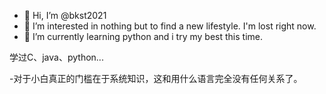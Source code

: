 - 👋 Hi, I’m @bkst2021
- 👀 I’m interested in nothing but to find a new lifestyle. I'm lost right now.
- 🌱 I’m currently learning python and i try my best this time.

<!---
bkst2021/bkst2021 is a ✨ special ✨ repository because its `README.md` (this file) appears on your GitHub profile.
You can click the Preview link to take a look at your changes.
--->

学过C、java、python...

-对于小白真正的门槛在于系统知识，这和用什么语言完全没有任何关系了。
